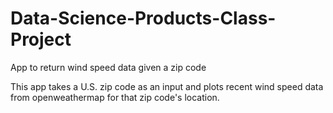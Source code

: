 # Data-Science-Products-Class-Project
App to return wind speed data given a zip code

This app takes a U.S. zip code as an input and plots recent wind speed data from openweathermap for that zip code's location.
